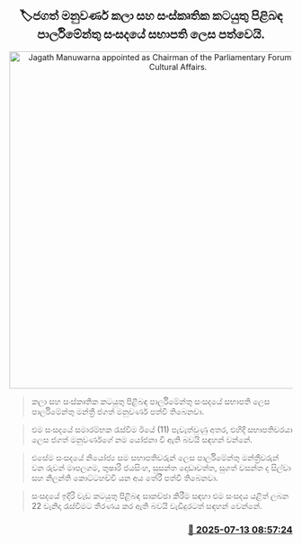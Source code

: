 <p align='center'><b><h2 align='center' title='Jagath Manuwarna appointed as Chairman of the Parliamentary Forum on Arts and Cultural Affairs.'>🏷ජගත් මනුවර්ණ කලා සහ සංස්කෘතික කටයුතු පිළිබඳ පාර්ලිමේන්තු සංසදයේ සභාපති ලෙස පත්වෙයි.</h2></b></p>
<p align='center'><img src='https://helakuru.sgp1.cdn.digitaloceanspaces.com/esana/images/lib/jagath-manuwarna.jpg' width='600' alt='Jagath Manuwarna appointed as Chairman of the Parliamentary Forum on Arts and Cultural Affairs.'></p>

> කලා සහ සංස්කෘතික කටයුතු පිළිබඳ පාර්ලිමේන්තු සංසදයේ සභාපති ලෙස පාර්ලිමේන්තු මන්ත්‍රී ජගත් මනුවර්ණ පත්වී තිබෙනවා.

> එම සංසදයේ සමාරම්භක රැස්වීම ඊයේ (11) පැවැත්වුණු අතර, එහිදී සභාපතිවරයා ලෙස ජගත් මනුවර්ණගේ නම යෝජනා වී ඇති බවයි සඳහන් වන්නේ.

> එසේම සංසදයේ නියෝජ්‍ය සම සභාපතිවරුන් ලෙස පාර්ලිමේන්තු මන්ත්‍රීවරුන් වන රුවන් මාපලගම, තුෂාරි ජයසිංහ, සුසන්ත දොඩාවත්ත, සුගත් වසන්ත ද සිල්වා සහ නිලන්ති කොට්ටහච්චි යන අය තේරී පත්වී තිබෙනවා.

> සංසදයේ ඉදිරි වැඩ කටයුතු පිළිබඳ සාකච්ඡා කිරීම සඳහා එම සංසදය යළිත් ලබන 22 වැනිදා රැස්වීමට තීරණය කර ඇති බවයි වැඩිදුරටත් සඳහන් වෙන්නේ.



<h3 align='right'><a href='https://www.helakuru.lk/esana/p/111809/'>📅 2025-07-13 08:57:24</a></h3>

